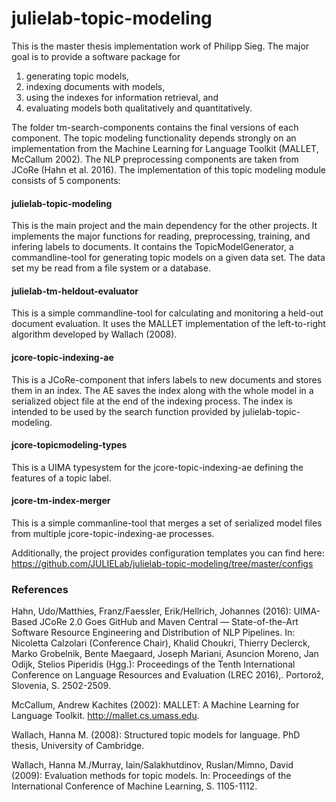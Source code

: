 # julielab-topic-modeling
This is the master thesis implementation work of Philipp Sieg. The major goal is to provide a software package for 
1. generating topic models, 
2. indexing documents with models, 
3. using the indexes for information retrieval, and 
4. evaluating models both qualitatively and quantitatively. 

The folder tm-search-components contains the final versions of each component. The topic modeling functionality depends strongly
on an implementation from the Machine Learning for Language Toolkit (MALLET, McCallum 2002). The NLP preprocessing components 
are taken from JCoRe (Hahn et al. 2016).
The implementation of this topic modeling module consists of 5 components: 

#### julielab-topic-modeling
This is the main project and the main dependency for the other projects. It implements the major functions for reading,
preprocessing, training, and infering labels to documents. It contains the TopicModelGenerator, a commandline-tool for
generating topic models on a given data set. The data set my be read from a file system or a database.

#### julielab-tm-heldout-evaluator
This is a simple commandline-tool for calculating and monitoring a held-out document evaluation. It uses the MALLET
implementation of the left-to-right algorithm developed by Wallach (2008).

#### jcore-topic-indexing-ae
This is a JCoRe-component that infers labels to new documents and stores them in an index. The AE saves the index along with the
whole model in a serialized object file at the end of the indexing process. The index is intended to be used by the search 
function provided by julielab-topic-modeling.

#### jcore-topicmodeling-types
This is a UIMA typesystem for the jcore-topic-indexing-ae defining the features of a topic label.

#### jcore-tm-index-merger
This is a simple commanline-tool that merges a set of serialized model files from multiple jcore-topic-indexing-ae processes.


Additionally, the project provides configuration templates you can find here: https://github.com/JULIELab/julielab-topic-modeling/tree/master/configs

### References

Hahn, Udo/Matthies, Franz/Faessler, Erik/Hellrich, Johannes (2016): UIMA-Based JCoRe 2.0 	Goes GitHub and Maven Central ― State-of-the-Art Software Resource Engineering 	and Distribution of NLP Pipelines. In: Nicoletta Calzolari (Conference Chair), Khalid 	Choukri, Thierry Declerck, Marko Grobelnik, Bente Maegaard, Joseph Mariani, 	Asuncion Moreno, Jan Odijk, Stelios Piperidis (Hgg.): Proceedings of the Tenth 	International Conference on Language Resources and Evaluation (LREC 2016),. 	Portorož, Slovenia, S. 2502-2509.

McCallum, Andrew Kachites (2002): MALLET: A Machine Learning for Language Toolkit. http://mallet.cs.umass.edu.

Wallach, Hanna M. (2008): Structured topic models for language. PhD thesis, University of 	Cambridge.

Wallach, Hanna M./Murray, Iain/Salakhutdinov, Ruslan/Mimno, David (2009): Evaluation 	methods for topic models. In: Proceedings of the International Conference of Machine 	Learning, S. 1105-1112.

